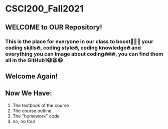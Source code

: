 <h1> CSCI200_Fall2021</h1>
<h2> WELCOME to <b>OUR</b> Repository!</h2>
<h3>This is the place for everyone in our class to boost🚀🚀🚀 your coding skills🔥, coding style🔥, coding knowledge🔥 and everything you can image about coding🔥🔥🔥, you can find them all in the GitHub1😆😆😆</h3>

<h2>Welcome Again!</h2>

<h2>Now We Have: </h2>
<ol>
  <li>The textbook of the course</li>
  <li>The course outline </li>
  <li>The "homework" code</li>
  <li>no, no four</li>
</ol>
